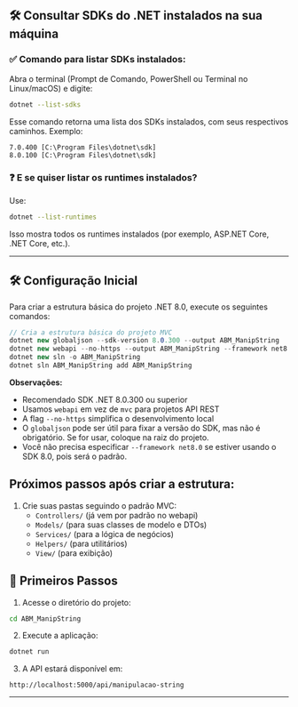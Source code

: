 ## 🛠️ Consultar SDKs do .NET instalados na sua máquina

### ✅ Comando para listar SDKs instalados:

Abra o terminal (Prompt de Comando, PowerShell ou Terminal no Linux/macOS) e digite:

```bash
dotnet --list-sdks
```

Esse comando retorna uma lista dos SDKs instalados, com seus respectivos caminhos. Exemplo:

```
7.0.400 [C:\Program Files\dotnet\sdk]
8.0.100 [C:\Program Files\dotnet\sdk]
```

### ❓ E se quiser listar os runtimes instalados?

Use:

```bash
dotnet --list-runtimes
```

Isso mostra todos os runtimes instalados (por exemplo, ASP.NET Core, .NET Core, etc.).

---

## 🛠️ Configuração Inicial

Para criar a estrutura básica do projeto .NET 8.0, execute os seguintes comandos:

```csharp
// Cria a estrutura básica do projeto MVC
dotnet new globaljson --sdk-version 8.0.300 --output ABM_ManipString
dotnet new webapi --no-https --output ABM_ManipString --framework net8.0
dotnet new sln -o ABM_ManipString
dotnet sln ABM_ManipString add ABM_ManipString
```

**Observações:**
- Recomendado SDK .NET 8.0.300 ou superior
- Usamos `webapi` em vez de `mvc` para projetos API REST
- A flag `--no-https` simplifica o desenvolvimento local
- O `globaljson` pode ser útil para fixar a versão do SDK, mas não é obrigatório. Se for usar, coloque na raiz do projeto.
- Você não precisa especificar `--framework net8.0` se estiver usando o SDK 8.0, pois será o padrão.

## Próximos passos após criar a estrutura:

1. Crie suas pastas seguindo o padrão MVC:
   - `Controllers/` (já vem por padrão no webapi)
   - `Models/` (para suas classes de modelo e DTOs)
   - `Services/` (para a lógica de negócios)
   - `Helpers/` (para utilitários)
   - `View/` (para exibição)

## 🚀 Primeiros Passos

1. Acesse o diretório do projeto:
```bash
cd ABM_ManipString
```

2. Execute a aplicação:
```bash
dotnet run
```

3. A API estará disponível em:
```
http://localhost:5000/api/manipulacao-string
```
---
